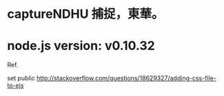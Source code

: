 captureNDHU 捕捉，東華。
==========================

node.js version: v0.10.32
==========================
Ref. 

set public
http://stackoverflow.com/questions/18629327/adding-css-file-to-ejs